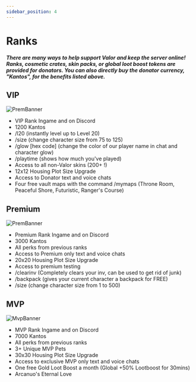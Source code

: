 ```yaml
---
sidebar_position: 4
---
```


# Ranks
***There are many ways to help support Valor and keep the server online! Ranks, cosmetic crates, skin packs, or global loot boost tokens are provided for donators. You can also directly buy the donator currency, "Kantos", for the benefits listed above.***

## VIP
![PremBanner](https://mvp.valorserver.com/images/vip-banner.png)

- VIP Rank Ingame and on Discord
- 1200 Kantos
- /l20 (instantly level up to Level 20)
- /size (change character size from 75 to 125)
- /glow [hex code] (change the color of our player name in chat and character glow)
- /playtime (shows how much you've played)
- Access to all non-Valor skins (200+ !)
- 12x12 Housing Plot Size Upgrade
- Access to Donator text and voice chats
- Four free vault maps with the command /mymaps (Throne Room, Peaceful Shore, Futuristic, Ranger's Course)

## Premium
![PremBanner](https://mvp.valorserver.com/images/prem-banner.png)


- Premium Rank Ingame and on Discord
- 3000 Kantos
- All perks from previous ranks
- Access to Premium only text and voice chats
- 20x20 Housing Plot Size Upgrade
- Access to premium testing
- /clearinv (Completely clears your inv, can be used to get rid of junk)
- /backpack (gives your current character a backpack for FREE)
- /size (change character size from 1 to 500)

## MVP
![MvpBanner](https://mvp.valorserver.com/images/mvp-banner.png)


- MVP Rank Ingame and on Discord
- 7000 Kantos
- All perks from previous ranks
- 3+ Unique MVP Pets
- 30x30 Housing Plot Size Upgrade
- Access to exclusive MVP only text and voice chats
- One free Gold Loot Boost a month (Global +50% Lootboost for 30mins)
- Arcanuo's Eternal Love
